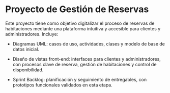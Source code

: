 # Proyecto de Gestión de Reservas
Este proyecto tiene como objetivo digitalizar el proceso de reservas de habitaciones mediante una plataforma intuitiva y accesible para clientes y administradores.
Incluye:

- Diagramas UML: casos de uso, actividades, clases y modelo de base de datos inicial.

- Diseño de vistas front-end: interfaces para clientes y administradores, con procesos clave de reserva, gestión de habitaciones y control de disponibilidad.

- Sprint Backlog: planificación y seguimiento de entregables, con prototipos funcionales validados en esta etapa.
